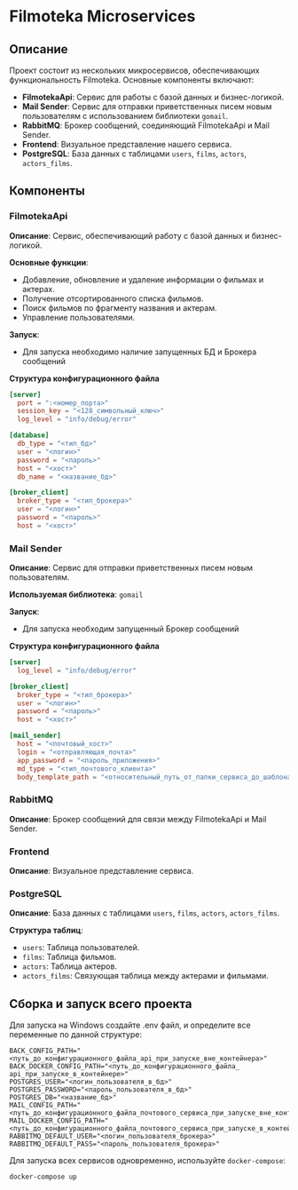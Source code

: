 # Filmoteka Microservices

## Описание

Проект состоит из нескольких микросервисов, обеспечивающих функциональность Filmoteka. Основные компоненты включают:

- **FilmotekaApi**: Сервис для работы с базой данных и бизнес-логикой.
- **Mail Sender**: Сервис для отправки приветственных писем новым пользователям с использованием библиотеки `gomail`.
- **RabbitMQ**: Брокер сообщений, соединяющий FilmotekaApi и Mail Sender.
- **Frontend**: Визуальное представление нашего сервиса.
- **PostgreSQL**: База данных с таблицами `users`, `films`, `actors`, `actors_films`.

## Компоненты

### FilmotekaApi

**Описание**: Сервис, обеспечивающий работу с базой данных и бизнес-логикой.

**Основные функции**:
- Добавление, обновление и удаление информации о фильмах и актерах.
- Получение отсортированного списка фильмов.
- Поиск фильмов по фрагменту названия и актерам.
- Управление пользователями.

**Запуск**:
- Для запуска необходимо наличие запущенных БД и Брокера сообщений

**Структура конфигурационного файла**
```toml
[server]
  port = ":<номер_порта>"
  session_key = "<128_символьный_ключ>"
  log_level = "info/debug/error"

[database]
  db_type = "<тип_бд>"
  user = "<логин>"
  password = "<пароль>"
  host = "<хост>"
  db_name = "<название_бд>"

[broker_client]
  broker_type = "<тип_брокера>"
  user = "<логин>"
  password = "<пароль>"
  host = "<хост>"

```

### Mail Sender

**Описание**: Сервис для отправки приветственных писем новым пользователям.

**Используемая библиотека**: `gomail`

**Запуск**:
- Для запуска необходим запущенный Брокер сообщений

**Структура конфигурационного файла**
```toml
[server]
  log_level = "info/debug/error"

[broker_client]
  broker_type = "<тип_брокера>"
  user = "<логин>"
  password = "<пароль>"
  host = "<хост>"

[mail_sender]
  host = "<почтовый_хост>"
  login = "<отправляющая_почта>"
  app_password = "<пароль_приложения>"
  md_type = "<тип_почтового_клиента>"
  body_template_path = "<относительный_путь_от_папки_сервиса_до_шаблона_письма>"
```

### RabbitMQ

**Описание**: Брокер сообщений для связи между FilmotekaApi и Mail Sender.

### Frontend

**Описание**: Визуальное представление сервиса.

### PostgreSQL

**Описание**: База данных с таблицами `users`, `films`, `actors`, `actors_films`.

**Структура таблиц**:
- `users`: Таблица пользователей.
- `films`: Таблица фильмов.
- `actors`: Таблица актеров.
- `actors_films`: Связующая таблица между актерами и фильмами.

## Сборка и запуск всего проекта

Для запуска на Windows создайте .env файл, и определите все переменные по данной структуре:

```env
BACK_CONFIG_PATH="<путь_до_конфигурационного_файла_api_при_запуске_вне_контейнера>"
BACK_DOCKER_CONFIG_PATH="<путь_до_конфигурационного_файла_ api_при_запуске_в_контейнере>"
POSTGRES_USER="<логин_пользователя_в_бд>"
POSTGRES_PASSWORD="<пароль_пользователя_в_бд>"
POSTGRES_DB="<название_бд>"
MAIL_CONFIG_PATH="<путь_до_конфигурационного_файла_почтового_сервиса_при_запуске_вне_контейнера>"
MAIL_DOCKER_CONFIG_PATH="<путь_до_конфигурационного_файла_почтового_сервиса_при_запуске_в_контейнере>"
RABBITMQ_DEFAULT_USER="<логин_пользователя_брокера>"
RABBITMQ_DEFAULT_PASS="<пароль_пользователя_брокера>"

```

Для запуска всех сервисов одновременно, используйте `docker-compose`:

```bash
docker-compose up
```
